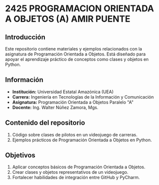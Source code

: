 # 2425 PROGRAMACION ORIENTADA A OBJETOS (A) AMIR PUENTE

## Introducción
Este repositorio contiene materiales y ejemplos relacionados con la asignatura de Programación Orientada a Objetos. Está diseñado para apoyar el aprendizaje práctico de conceptos como clases y objetos en Python.

## Información
- **Institución:** Universidad Estatal Amazónica (UEA)  
- **Carrera:** Ingeniería en Tecnologías de la Información y Comunicación  
- **Asignatura:** Programación Orientada a Objetos Paralelo "A" 
- **Docente:** Ing. Walter Núñez Zamora, Mgs.

## Contenido del repositorio
1. Código sobre clases de pilotos en un videojuego de carreras.
2. Ejemplos prácticos de Programación Orientada a Objetos en Python.

## Objetivos
1. Aplicar conceptos básicos de Programación Orientada a Objetos.
2. Crear clases y objetos representativos de un videojuego.
3. Fortalecer habilidades de integración entre GitHub y PyCharm.
